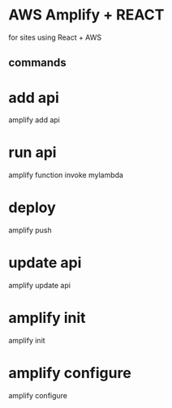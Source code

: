# AWS Amplify + REACT

for sites using React + AWS



## commands

# add api

amplify add api

# run api

amplify function invoke mylambda

# deploy

amplify push

# update api

amplify update api

# amplify init

amplify init

# amplify configure

amplify configure